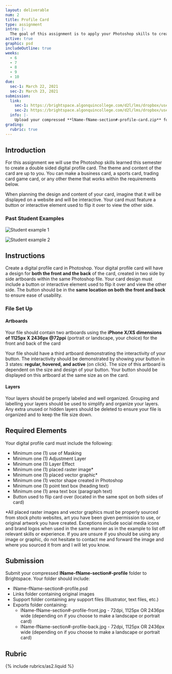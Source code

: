 ```yaml
---
layout: deliverable
num: 2
title: Profile Card
type: assignment
intro: |-
  The goal of this assignment is to apply your Photoshop skills to create a professional profile card on a subject of your choice.
active: true
graphic: psd
includeOutline: true
weeks:
  - 6
  - 7
  - 8
  - 9
  - 10
due:
  sec-1: March 22, 2021
  sec-2: March 23, 2021
submission:
  link:
    sec-1: https://brightspace.algonquincollege.com/d2l/lms/dropbox/user/folder_submit_files.d2l?db=289601&grpid=0&isprv=0&bp=0&ou=332375
    sec-2: https://brightspace.algonquincollege.com/d2l/lms/dropbox/user/folder_submit_files.d2l?db=290050&grpid=0&isprv=0&bp=0&ou=317259
  info: |-
    Upload your compressed **lName-fName-section#-profile-card.zip** folder on Brightspace.
grading:
  rubric: true
---
```


## Introduction

For this assignment we will use the Photoshop skills learned this semester to create a double sided digital profile card. The theme and content of the card are up to you. You can make a business card, a sports card, trading card game card, or any other theme that works within the requirements below.

When planning the design and content of your card, imagine that it will be displayed on a website and will be interactive. Your card must feature a button or interactive element used to flip it over to view the other side.

### Past Student Examples

![Student example 1]({{site.baseurl}}/images/assignments/as2/student-example-1.png)

![Student example 2]({{site.baseurl}}/images/assignments/as2/student-example-2.png)

## Instructions

Create a digital profile card in Photoshop. Your digital profile card will have a design for **both the front and the back** of the card, created in two side by side artboards within the same Photoshop file. Your card design must include a button or interactive element used to flip it over and view the other side. The button should be in the **same location on both the front and back** to ensure ease of usability.

### File Set Up

#### Artboards

Your file should contain two artboards using the **iPhone X/XS dimensions of 1125px X 2436px @72ppi** (portrait or landscape, your choice) for the front and back of the card

Your file should have a third artboard demonstrating the interactivity of your button. The interactivity should be demonstrated by showing your button in 3 states: **regular, hovered, and active** (on click). The size of this artboard is dependent on the size and design of your button. Your button should be displayed on this artboard at the same size as on the card.

#### Layers

Your layers should be properly labeled and well organized. Grouping and labelling your layers should be used to simplify and organize your layers. Any extra unused or hidden layers should be deleted to ensure your file is organized and to keep the file size down.

## Required Elements

Your digital profile card must include the following:

- Minimum one (1) use of Masking
- Minimum one (1) Adjustment Layer
- Minimum one (1) Layer Effect
- Minimum one (1) placed raster image\*
- Minimum one (1) placed vector graphic\*
- Minimum one (1) vector shape created in Photoshop
- Minimum one (1) point text box (heading text)
- Minimum one (1) area text box (paragraph text)
- Button used to flip card over (located in the same spot on both sides of card)

\*All placed raster images and vector graphics must be properly sourced from stock photo websites, art you have been given permission to use, or original artwork you have created. Exceptions include social media icons and brand logos when used in the same manner as in the example to list off relevant skills or experience. If you are unsure if you should be using any image or graphic, do not hesitate to contact me and forward the image and where you sourced it from and I will let you know.

## Submission

Submit your compressed **lName-fName-section#-profile** folder to Brightspace. Your folder should include:

- lName-fName-section#-profile.psd
- Links folder containing original images
- Support folder containing any support files (Illustrator, text files, etc.)
- Exports folder containing:
  - lName-fName-section#-profile-front.jpg - 72dpi, 1125px OR 2436px wide (depending on if you choose to make a landscape or portrait card)
  - lName-fName-section#-profile-back.jpg - 72dpi, 1125px OR 2436px wide (depending on if you choose to make a landscape or portrait card)

## Rubric

{% include rubrics/as2.liquid %}
